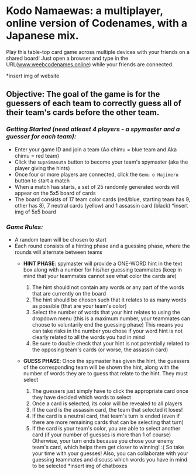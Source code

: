 # Kodo Namaewas: a multiplayer, online version of Codenames, with a Japanese mix.

Play this table-top card game across multiple devices with your friends on a shared board!
Just open a browser and type in the URL(www.weebcodenames.online) while your friends are connected.

*insert img of website

## Objective: The goal of the game is for the guessers of each team to correctly guess all of their team's cards before the other team.

### *Getting Started (need atleast 4 players - a spymaster and a guesser for each team):*

* Enter your game ID and join a team (Ao chimu = blue team and Aka chimu = red team)
* Click the `supaimasuta` button to become your team's spymaster (aka the player giving the hints)
* Once four or more players are connected, click the `Gemu o Hajimeru` button to start a match
* When a match has starts, a set of 25 randomly generated words will appear on the 5x5 board of cards
* The board consists of 17 team color cards (red/blue, starting team has 9, other has 8), 7 neutral cards (yellow) and 1 assassin card (black)
*insert img of 5x5 board

### *Game Rules:*
* A random team will be chosen to start
* Each round consists of a hinting phase and a guessing phase, where the rounds will alternate between teams
  * **HINT PHASE**: spymaster will provide a ONE-WORD hint in the text box along with a number for his/her guessing teammates (keep in mind that your teammates cannot see what color the cards are)
    1. The hint should not contain any words or any part of the words that are currently on the board 
    2. The hint should be chosen such that it relates to as many words as possible (that are your team's color)
    3. Select the number of words that your hint relates to using the dropdown menu (this is a maximum number, your teammates can choose to voluntarily end the guessing phase) This means you can take risks in the number you chose if your word hint is not clearly related to all the words you had in mind
    4. Be sure to double check that your hint is not potentially related to the opposing team's cards  (or worse, the assassin card)
    
  * **GUESS PHASE**: Once the spymaster has given the hint, the guessers of the corresponding team will be shown the hint, along with the number of words they are to guess that relate to the hint. They must select 
    1. The guessers just simply have to click the appropriate card once they have decided which words to select
    2. Once a card is selected, its color will be revealed to all players
    3. If the card is the assassin card, the team that selected it loses!
    4. If the card is a neutral card, that team's turn is ended (even if there are more remaining cards that can be selecting that turn)
    5. If the card is your team's color, you are able to select another card (if your number of guesses is more than 1 of course) Otherwise, your turn ends because you chose your enemy team's card, which helps them get closer to winning! :( So take your time with your guesses! Also, you can collaborate with your guessing teammates and discuss which words you have in mind to be selected
    *insert img of chatboxes
    
    
    
    


